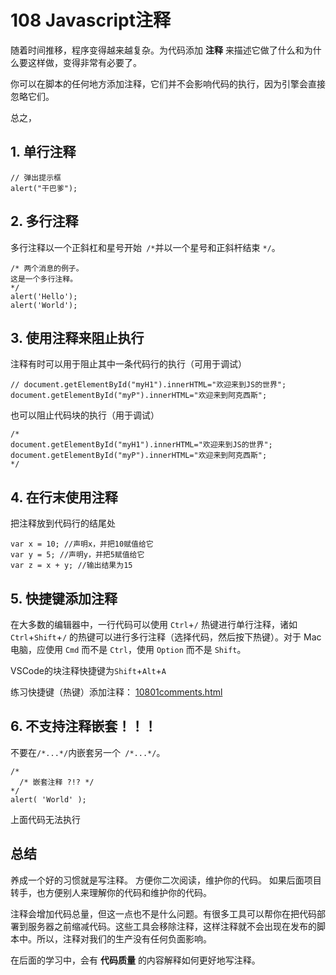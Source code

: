 # 108 Javascript注释

随着时间推移，程序变得越来越复杂。为代码添加 **注释** 来描述它做了什么和为什么要这样做，变得非常有必要了。

你可以在脚本的任何地方添加注释，它们并不会影响代码的执行，因为引擎会直接忽略它们。

总之，

## 1. 单行注释

```
// 弹出提示框
alert("干巴爹");
```



## 2. 多行注释

多行注释以一个正斜杠和星号开始` /*`并以一个星号和正斜杆结束 `*/`。

```
/* 两个消息的例子。
这是一个多行注释。
*/
alert('Hello');
alert('World');
```



## 3. 使用注释来阻止执行

注释有时可以用于阻止其中一条代码行的执行（可用于调试）

```
// document.getElementById("myH1").innerHTML="欢迎来到JS的世界";
document.getElementById("myP").innerHTML="欢迎来到阿克西斯";
```

也可以阻止代码块的执行（用于调试）

```
/*
document.getElementById("myH1").innerHTML="欢迎来到JS的世界";
document.getElementById("myP").innerHTML="欢迎来到阿克西斯";
*/
```



## 4. 在行末使用注释

把注释放到代码行的结尾处

```
var x = 10; //声明x，并把10赋值给它
var y = 5; //声明y，并把5赋值给它
var z = x + y; //输出结果为15
```



## 5. 快捷键添加注释

在大多数的编辑器中，一行代码可以使用 `Ctrl`+`/` 热键进行单行注释，诸如 `Ctrl`+`Shift`+`/` 的热键可以进行多行注释（选择代码，然后按下热键）。对于 Mac 电脑，应使用 `Cmd` 而不是 `Ctrl`，使用 `Option` 而不是 `Shift`。

VSCode的块注释快捷键为`Shift`+`Alt`+`A`

练习快捷键（热键）添加注释： [10801comments.html](10801comments.html) 

## 6. 不支持注释嵌套！！！

不要在` /*...*/ `内嵌套另一个` /*...*/`。

```
/*
  /* 嵌套注释 ?!? */
*/
alert( 'World' );
```

上面代码无法执行

## 总结

养成一个好的习惯就是写注释。
方便你二次阅读，维护你的代码。
如果后面项目转手，也方便别人来理解你的代码和维护你的代码。

注释会增加代码总量，但这一点也不是什么问题。有很多工具可以帮你在把代码部署到服务器之前缩减代码。这些工具会移除注释，这样注释就不会出现在发布的脚本中。所以，注释对我们的生产没有任何负面影响。

在后面的学习中，会有 **代码质量** 的内容解释如何更好地写注释。